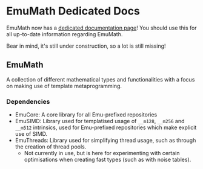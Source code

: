 # EmuMath Dedicated Docs
EmuMath now has a [dedicated documentation page](https://biguglyspider.github.io/math)! You should use this for all up-to-date information regarding EmuMath.

Bear in mind, it's still under construction, so a lot is still missing!

## EmuMath
A collection of different mathematical types and functionalities with a focus on making use of template metaprogramming.

### Dependencies
- EmuCore: A core library for all Emu-prefixed repositories
- EmuSIMD: Library used for templatised usage of `__m128`, `__m256` and `__m512` intrinsics, used for Emu-prefixed repositories which make explicit use of SIMD.
- EmuThreads: Library used for simplifying thread usage, such as through the creation of thread pools.
   - Not currently in use, but is here for experimenting with certain optimisations when creating fast types (such as with noise tables).
